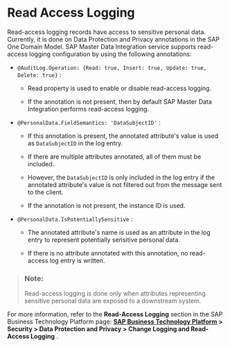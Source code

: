 <!-- loio52d08503ba944f61841a25584e446fee -->

# Read Access Logging

Read-access logging records have access to sensitive personal data. Currently, it is done on Data Protection and Privacy annotations in the SAP One Domain Model. SAP Master Data Integration service supports read-access logging configuration by using the following annotations:

-   `@AuditLog.Operation: {Read: true, Insert: true, Update: true, Delete: true}` :

    -   Read property is used to enable or disable read-access logging.

    -   If the annotation is not present, then by default SAP Master Data Integration performs read-access logging.


-   `@PersonalData.FieldSemantics: 'DataSubjectID'` :

    -   If this annotation is present, the annotated attribute's value is used as `DataSubjectID` in the log entry.

    -   If there are multiple attributes annotated, all of them must be included.

    -   However, the `DataSubjectID` is only included in the log entry if the annotated attribute's value is not filtered out from the message sent to the client.

    -   If the annotation is not present, the instance ID is used.


-   `@PersonalData.IsPotentiallySensitive` :

    -   The annotated attribute's name is used as an attribute in the log entry to represent potentially sensitive personal data.

    -   If there is no attribute annotated with this annotation, no read-access log entry is written.



> ### Note:  
> Read-access logging is done only when attributes representing sensitive personal data are exposed to a downstream system.

For more information, refer to the **Read-Access Logging** section in the SAP Business Technology Platform page: **[SAP Business Technology Platform](https://help.sap.com/viewer/product/CP/Cloud/en-US?task=operate_task) \> Security \> Data Protection and Privacy \> Change Logging and Read-Access Logging** .

